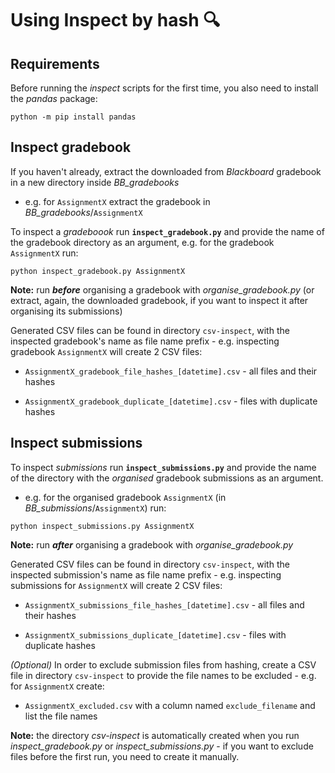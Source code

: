 # **Using Inspect by hash** :mag:

## **Requirements**

Before running the *inspect* scripts for the first time, you also need to install the *pandas* package:

```console
python -m pip install pandas
```

## **Inspect gradebook**

If you haven't already, extract the downloaded from *Blackboard* gradebook in a new directory inside *BB_gradebooks*

- e.g. for `AssignmentX` extract the gradebook in *BB_gradebooks*/`AssignmentX`

To inspect a *gradeboook* run **`inspect_gradebook.py`** and provide the name of the gradebook directory as an argument, e.g. for the gradebook `AssignmentX` run:

```console
python inspect_gradebook.py AssignmentX
```

**Note:** run ***before*** organising a gradebook with *organise_gradebook.py* (or extract, again, the downloaded gradebook, if you want to inspect it after organising its submissions)

Generated CSV files can be found in directory `csv-inspect`, with the inspected gradebook's name as file name prefix - e.g. inspecting gradebook `AssignmentX` will create 2 CSV files:

- `AssignmentX_gradebook_file_hashes_[datetime].csv` - all files and their hashes
  
- `AssignmentX_gradebook_duplicate_[datetime].csv` - files with duplicate hashes

## **Inspect submissions**

To inspect *submissions* run **`inspect_submissions.py`** and provide the name of the directory with the *organised* gradebook submissions as an argument.

- e.g. for the organised gradebook `AssignmentX` (in *BB_submissions*/`AssignmentX`) run:

```console
python inspect_submissions.py AssignmentX
```

**Note:** run ***after*** organising a gradebook with *organise_gradebook.py*

Generated CSV files can be found in directory `csv-inspect`, with the inspected submission's name as file name prefix - e.g. inspecting submissions for `AssignmentX` will create 2 CSV files:

- `AssignmentX_submissions_file_hashes_[datetime].csv` - all files and their hashes
  
- `AssignmentX_submissions_duplicate_[datetime].csv` - files with duplicate hashes

*(Optional)* In order to exclude submission files from hashing, create a CSV file in directory `csv-inspect` to provide the file names to be excluded - e.g. for `AssignmentX` create:

- `AssignmentX_excluded.csv` with a column named `exclude_filename` and list the file names

**Note:** the directory *csv-inspect* is automatically created when you run *inspect_gradebook.py* or *inspect_submissions.py* - if you want to exclude files before the first run, you need to create it manually.
